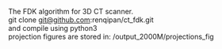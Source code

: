 The FDK algorithm for 3D CT scanner.  
git clone git@github.com:renqipan/ct_fdk.git  
and compile using python3  
projection figures are stored in: /output_2000M/projections_fig    
